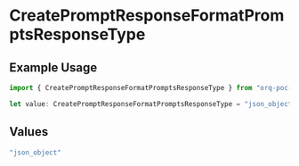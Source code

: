 # CreatePromptResponseFormatPromptsResponseType

## Example Usage

```typescript
import { CreatePromptResponseFormatPromptsResponseType } from "orq-poc-typescript-multi-env-version/models/operations";

let value: CreatePromptResponseFormatPromptsResponseType = "json_object";
```

## Values

```typescript
"json_object"
```